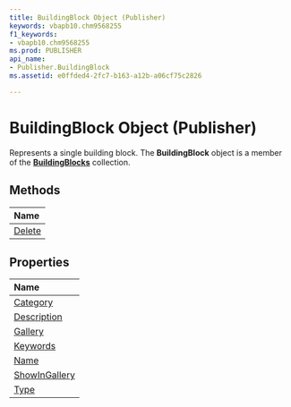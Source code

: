 ```yaml
---
title: BuildingBlock Object (Publisher)
keywords: vbapb10.chm9568255
f1_keywords:
- vbapb10.chm9568255
ms.prod: PUBLISHER
api_name:
- Publisher.BuildingBlock
ms.assetid: e0ffded4-2fc7-b163-a12b-a06cf75c2826

---
```



# BuildingBlock Object (Publisher)

Represents a single building block. The  **BuildingBlock** object is a member of the **[BuildingBlocks](buildingblocks-object-publisher.md)** collection.
 


## Methods



|**Name**|
|:-----|
|[Delete](buildingblock.delete-method-publisher.md)|

## Properties



|**Name**|
|:-----|
|[Category](buildingblock.category-property-publisher.md)|
|[Description](buildingblock.description-property-publisher.md)|
|[Gallery](buildingblock.gallery-property-publisher.md)|
|[Keywords](buildingblock.keywords-property-publisher.md)|
|[Name](buildingblock.name-property-publisher.md)|
|[ShowInGallery](buildingblock.showingallery-property-publisher.md)|
|[Type](buildingblock.type-property-publisher.md)|


